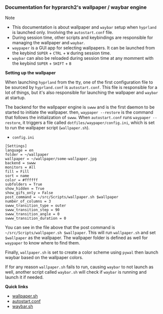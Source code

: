 ### Documentation for hyprarch2's wallpaper / waybar engine
> [!NOTE]
> - This documentation is about wallpaper and `waybar` setup when `hyprland` is launched only. Involving the `autostart.conf` file.
> - During session time, other scripts and keybindings are responsible for managing the wallpaper and `waybar`.
> - `waypaper` is a GUI app for selecting wallpapers. It can be launched from the keybind `SUPER` + `CTRL` + `W` during session time.
> - `waybar` can also be reloaded during session time at any momment with the keybind `SUPER` + `SHIFT` + `B`

**Setting up the wallpaper**

When launching `hyprland` from the tty, one of the first configuration file to be sourced by `hyprland.conf` is `autostart.conf`.
This file is responsible for a lot of things, but it's also responsible for launching the wallpaper and `waybar` at startup.

The backend for the wallpaper engine is `swww` and is the first daemon to be started to initiate the wallpaper. then, `waypaper --restore` is the command that follows the initialization of `swww`.
When `autostart.conf` runs `waypaper --restore`, it triggers a file called `dotfiles/waypaper/config.ini`, which is set to run the wallpaper script (`wallpaper.sh`).

- `config.ini`
```
[Settings]
language = en
folder = ~/wallpaper
wallpaper = ~/wallpaper/some-wallpaper.jpg
backend = swww
monitors = All
fill = Fill
sort = name
color = #ffffff
subfolders = True
show_hidden = True
show_gifs_only = False
post_command = ~/src/Scripts/wallpaper.sh $wallpaper
number_of_columns = 3
swww_transition_type = outer
swww_transition_step = 90
swww_transition_angle = 0
swww_transition_duration = 0
```
You can see in the file above that the post command is `~/src/Scripts/wallpaper.sh $wallpaper`.
This will run `wallpaper.sh` and set `$wallpaper` as the wallpaper. The wallpaper folder is defined as well for `waypaper` to know where to find them.

Finally, `wallpaper.sh` is set to create a color scheme using `pywal` then launch waybar based on the wallpaper colors.

If for any reason `wallpaper.sh` fails to run, causing `waybar` to not launch as well, another script called `waybar.sh` will check if `waybar` is running and launch it if needed.

**Quick links**
- [wallpaper.sh](https://github.com/g5ostXa/hyprarch2/blob/master/src/Scripts/wallpaper.sh)
- [autostart.conf](https://github.com/g5ostXa/hyprarch2/blob/master/dotfiles/hypr/conf/autostart.conf)
- [waybar.sh](https://github.com/g5ostXa/hyprarch2/blob/master/src/Scripts/waybar/waybar.sh)
